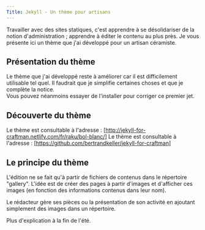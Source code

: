 ```yaml
---
Title: Jekyll - Un thème pour artisans
---
```


Travailler avec des sites statiques, c'est apprendre à se désolidariser de la notion d'administration ; apprendre à éditer le contenu au plus près. Je vous présente ici un thème que j'ai développé pour un artisan céramiste.

## Présentation du thème

Le thème que j'ai développé reste à améliorer car il est difficilement utilisable tel quel. Il faudrait que je simplifie certaines choses et que je complète la notice.  
Vous pouvez néanmoins essayer de l'installer pour corriger ce premier jet.

## Découverte du thème

Le thème est consultable à l'adresse : [http://jekyll-for-craftman.netlify.com/fr/raku/bol-blanc/]
Le thème est consultable à l'adresse : [https://github.com/bertrandkeller/jekyll-for-craftman]

## Le principe du thème

L'édition ne se fait qu'à partir de fichiers de contenus dans le répertoire "gallery". L'idée est de créer des pages à partir d'images et d'afficher ces images (en fonction des informations contenus dans leur nom).

Le rédacteur gère ses pièces ou la présentation de son activité en ajoutant simplement des images dans un répertoire.

Plus d'explication à la fin de l'été.
